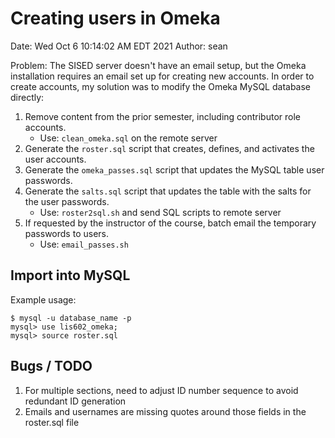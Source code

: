 # Creating users in Omeka

Date: Wed Oct  6 10:14:02 AM EDT 2021
Author: sean

Problem: The SISED server doesn't have an email setup, but the Omeka installation requires an email set up for creating new accounts. In order to create accounts, my solution was to modify the Omeka MySQL database directly:

1. Remove content from the prior semester, including contributor role accounts.
    * Use: ``clean_omeka.sql`` on the remote server
2. Generate the ``roster.sql`` script that creates, defines, and activates the user accounts.
3. Generate the ``omeka_passes.sql`` script that updates the MySQL table user passwords.
4. Generate the ``salts.sql`` script that updates the table with the salts for the user passwords.
    * Use: ``roster2sql.sh`` and send SQL scripts to remote server
5. If requested by the instructor of the course, batch email the temporary passwords to users.
    * Use: ``email_passes.sh``


## Import into MySQL

Example usage:

```
$ mysql -u database_name -p
mysql> use lis602_omeka;
mysql> source roster.sql
```

## Bugs / TODO

1. For multiple sections, need to adjust ID number sequence to avoid redundant ID generation
2. Emails and usernames are missing quotes around those fields in the roster.sql file
